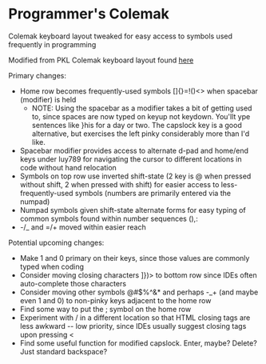 # Programmer's Colemak
Colemak keyboard layout tweaked for easy access to symbols used frequently in programming

Modified from PKL Colemak keyboard layout found [here](https://sourceforge.net/projects/pkl/files/Standalone%20Layouts/)

Primary changes:
- Home row becomes frequently-used symbols []{}=!()<> when spacebar (modifier) is held
  - NOTE: Using the spacebar as a modifier takes a bit of getting used to, since spaces are now typed on keyup not keydown.  You'llt ype sentences like }his for a day or two.  The capslock key is a good alternative, but exercises the left pinky considerably more than I'd like. 
- Spacebar modifier provides access to alternate d-pad and home/end keys under luy789 for navigating the cursor to different locations in code without hand relocation
- Symbols on top row use inverted shift-state (2 key is @ when pressed without shift, 2 when pressed with shift) for easier access to less-frequently-used symbols (numbers are primarily entered via the numpad)
- Numpad symbols given shift-state alternate forms for easy typing of common symbols found within number sequences (),:
- -/_ and =/+ moved within easier reach

Potential upcoming changes:
- Make 1 and 0 primary on their keys, since those values are commonly typed when coding
- Consider moving closing characters ]})> to bottom row since IDEs often auto-complete those characters 
- Consider moving other symbols @#$%^&* and perhaps -_+ (and maybe even 1 and 0) to non-pinky keys adjacent to the home row
- Find some way to put the ; symbol on the home row
- Experiment with / in a different location so that HTML closing tags are less awkward -- low priority, since IDEs usually suggest closing tags upon pressing <
- Find some useful function for modified capslock.  Enter, maybe?  Delete?  Just standard backspace?
